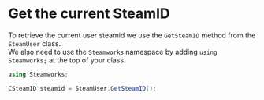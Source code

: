 # Get the current SteamID

To retrieve the current user steamid we use the `GetSteamID` method from the `SteamUser` class.\
We also need to use the `Steamworks` namespace by adding `using Steamworks;` at the top of your class.

```csharp
using Steamworks;

CSteamID steamid = SteamUser.GetSteamID();
```
